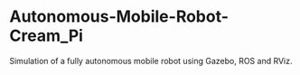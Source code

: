 # Autonomous-Mobile-Robot-Cream_Pi
Simulation of a fully autonomous mobile robot using Gazebo, ROS and RViz.
